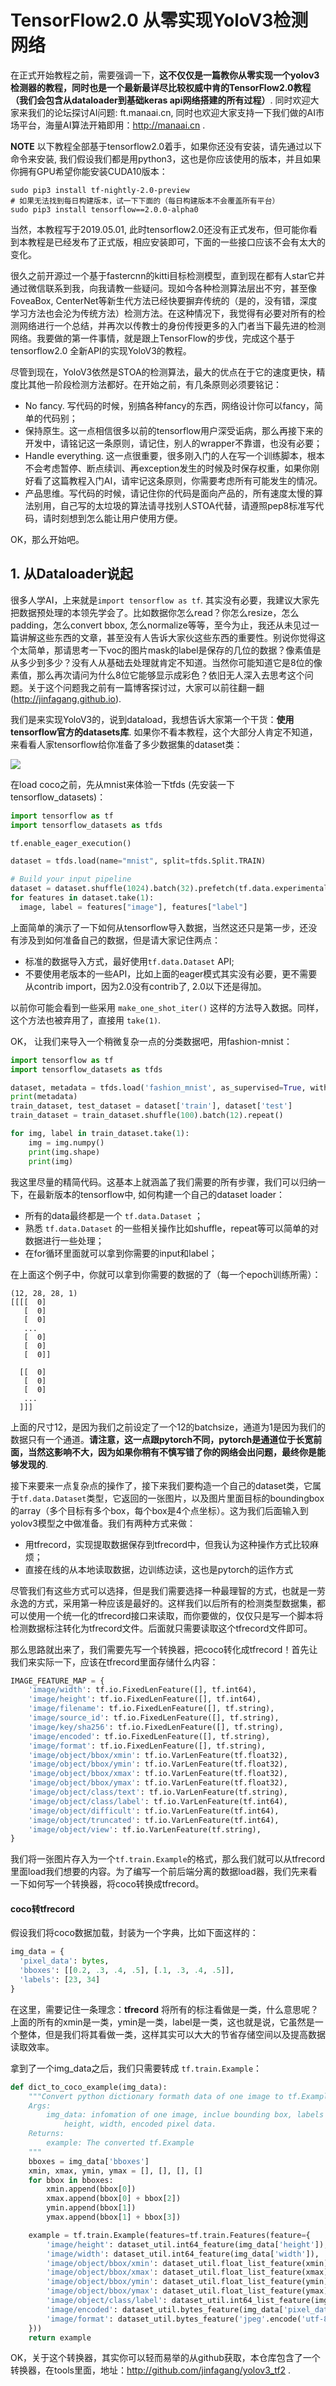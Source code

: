 # TensorFlow2.0 从零实现YoloV3检测网络

在正式开始教程之前，需要强调一下，**这不仅仅是一篇教你从零实现一个yolov3检测器的教程，同时也是一个最新最详尽比较权威中肯的TensorFlow2.0教程（我们会包含从dataloader到基础keras api网络搭建的所有过程）**. 同时欢迎大家来我们的论坛探讨AI问题: ft.manaai.cn, 同时也欢迎大家支持一下我们做的AI市场平台，海量AI算法开箱即用：http://manaai.cn .

**NOTE** 以下教程全部基于tensorflow2.0着手，如果你还没有安装，请先通过以下命令来安装, 我们假设我们都是用python3，这也是你应该使用的版本，并且如果你拥有GPU希望你能安装CUDA10版本：

```
sudo pip3 install tf-nightly-2.0-preview
# 如果无法找到每日构建版本，试一下下面的（每日构建版本不会覆盖所有平台）
sudo pip3 install tensorflow==2.0.0-alpha0
```
当然，本教程写于2019.05.01, 此时tensorflow2.0还没有正式发布，但可能你看到本教程是已经发布了正式版，相应安装即可，下面的一些接口应该不会有太大的变化。

很久之前开源过一个基于fastercnn的kitti目标检测模型，直到现在都有人star它并通过微信联系到我，向我请教一些疑问。现如今各种检测算法层出不穷，甚至像FoveaBox, CenterNet等新生代方法已经快要摒弃传统的（是的，没有错，深度学习方法也会沦为传统方法）检测方法。在这种情况下，我觉得有必要对所有的检测网络进行一个总结，并再次以传教士的身份传授更多的入门者当下最先进的检测网络。我要做的第一件事情，就是跟上TensorFlow的步伐，完成这个基于tensorflow2.0 全新API的实现YoloV3的教程。

尽管到现在，YoloV3依然是STOA的检测算法，最大的优点在于它的速度更快，精度比其他一阶段检测方法都好。在开始之前，有几条原则必须要铭记：

- No fancy. 写代码的时候，别搞各种fancy的东西，网络设计你可以fancy，简单的代码别；
- 保持原生。这一点相信很多以前的tensorflow用户深受诟病，那么再接下来的开发中，请铭记这一条原则，请记住，别人的wrapper不靠谱，也没有必要；
- Handle everything. 这一点很重要，很多刚入门的人在写一个训练脚本，根本不会考虑暂停、断点续训、再exception发生的时候及时保存权重，如果你刚好看了这篇教程入门AI，请牢记这条原则，你需要考虑所有可能发生的情况。
- 产品思维。写代码的时候，请记住你的代码是面向产品的，所有速度太慢的算法别用，自己写的太垃圾的算法请寻找别人STOA代替，请遵照pep8标准写代码，请时刻想到怎么能让用户使用方便。


OK，那么开始吧。

## 1. 从Dataloader说起

很多人学AI，上来就是`import tensorflow as tf`. 其实没有必要，我建议大家先把数据预处理的本领先学会了。比如数据你怎么read？你怎么resize，怎么padding，怎么convert bbox, 怎么normalize等等，至今为止，我还从未见过一篇讲解这些东西的文章，甚至没有人告诉大家伙这些东西的重要性。别说你觉得这个太简单，那请思考一下voc的图片mask的label是保存的几位的数据？像素值是从多少到多少？没有人从基础去处理就肯定不知道。当然你可能知道它是8位的像素值，那么再次请问为什么8位它能够显示成彩色？依旧无人深入去思考这个问题。关于这个问题我之前有一篇博客探讨过，大家可以前往翻一翻(http://jinfagang.github.io).

我们是来实现YoloV3的，说到dataload，我想告诉大家第一个干货：**使用tensorflow官方的datasets库**. 如果你不看本教程，这个大部分人肯定不知道，来看看人家tensorflow给你准备了多少数据集的dataset类：

![](https://s2.ax1x.com/2019/04/30/EGJjud.md.png)

在load coco之前，先从mnist来体验一下tfds (先安装一下tensorflow_datasets)：

```python
import tensorflow as tf
import tensorflow_datasets as tfds

tf.enable_eager_execution()

dataset = tfds.load(name="mnist", split=tfds.Split.TRAIN)

# Build your input pipeline
dataset = dataset.shuffle(1024).batch(32).prefetch(tf.data.experimental.AUTOTUNE)
for features in dataset.take(1):
  image, label = features["image"], features["label"]
```

上面简单的演示了一下如何从tensorflow导入数据，当然这还只是第一步，还没有涉及到如何准备自己的数据，但是请大家记住两点：

- 标准的数据导入方式，最好使用`tf.data.Dataset` API;
- 不要使用老版本的一些API，比如上面的eager模式其实没有必要，更不需要从contrib import，因为2.0没有contrib了, 2.0以下还是得加。

以前你可能会看到一些采用 `make_one_shot_iter()` 这样的方法导入数据。同样，这个方法也被弃用了，直接用 `take(1)`.

OK， 让我们来导入一个稍微复杂一点的分类数据吧，用fashion-mnist：

```python
import tensorflow as tf
import tensorflow_datasets as tfds

dataset, metadata = tfds.load('fashion_mnist', as_supervised=True, with_info=True)
print(metadata)
train_dataset, test_dataset = dataset['train'], dataset['test']
train_dataset = train_dataset.shuffle(100).batch(12).repeat()

for img, label in train_dataset.take(1):
    img = img.numpy()
    print(img.shape)
    print(img)
```

我这里尽量的精简代码。这基本上就涵盖了我们需要的所有步骤，我们可以归纳一下，在最新版本的tensorflow中, 如何构建一个自己的dataset loader：

- 所有的data最终都是一个 `tf.data.Dataset` ；
- 熟悉 `tf.data.Dataset` 的一些相关操作比如shuffle，repeat等可以简单的对数据进行一些处理；
- 在for循环里面就可以拿到你需要的input和label；
  
在上面这个例子中，你就可以拿到你需要的数据的了（每一个epoch训练所需）：

```
(12, 28, 28, 1)
[[[[  0]
   [  0]
   [  0]
   ...
   [  0]
   [  0]
   [  0]]

  [[  0]
   [  0]
   [  0]
   ...
  ]]]
```

上面的尺寸12，是因为我们之前设定了一个12的batchsize，通道为1是因为我们的数据只有一个通道。**请注意，这一点跟pytorch不同，pytorch是通道位于长宽前面，当然这影响不大，因为如果你稍有不慎写错了你的网络会出问题，最终你是能够发现的**.

接下来要来一点复杂点的操作了，接下来我们要构造一个自己的dataset类，它属于`tf.data.Dataset`类型，它返回的一张图片，以及图片里面目标的boundingbox的array（多个目标有多个box，每个box是4个点坐标）。这为我们后面输入到yolov3模型之中做准备。我们有两种方式来做：

- 用tfrecord，实现提取数据保存到tfrecord中，但我认为这种操作方式比较麻烦；
- 直接在线的从本地读取数据，边训练边读，这也是pytorch的运作方式

尽管我们有这些方式可以选择，但是我们需要选择一种最理智的方式，也就是一劳永逸的方式，采用第一种应该是最好的。这样我们以后所有的检测类型数据集，都可以使用一个统一化的tfrecord接口来读取，而你要做的，仅仅只是写一个脚本将检测数据标注转化为tfrecord文件。后面就只需要读取这个tfrecord文件即可。

那么思路就出来了，我们需要先写一个转换器，把coco转化成tfrecord！首先让我们来实际一下，应该在tfrecord里面存储什么内容：

```python
IMAGE_FEATURE_MAP = {
    'image/width': tf.io.FixedLenFeature([], tf.int64),
    'image/height': tf.io.FixedLenFeature([], tf.int64),
    'image/filename': tf.io.FixedLenFeature([], tf.string),
    'image/source_id': tf.io.FixedLenFeature([], tf.string),
    'image/key/sha256': tf.io.FixedLenFeature([], tf.string),
    'image/encoded': tf.io.FixedLenFeature([], tf.string),
    'image/format': tf.io.FixedLenFeature([], tf.string),
    'image/object/bbox/xmin': tf.io.VarLenFeature(tf.float32),
    'image/object/bbox/ymin': tf.io.VarLenFeature(tf.float32),
    'image/object/bbox/xmax': tf.io.VarLenFeature(tf.float32),
    'image/object/bbox/ymax': tf.io.VarLenFeature(tf.float32),
    'image/object/class/text': tf.io.VarLenFeature(tf.string),
    'image/object/class/label': tf.io.VarLenFeature(tf.int64),
    'image/object/difficult': tf.io.VarLenFeature(tf.int64),
    'image/object/truncated': tf.io.VarLenFeature(tf.int64),
    'image/object/view': tf.io.VarLenFeature(tf.string),
}
```

我们将一张图片存入为一个`tf.train.Example`的格式，那么我们就可以从tfrecord里面load我们想要的内容。为了编写一个前后端分离的数据load器，我们先来看一下如何写一个转换器，将coco转换成tfrecord。

#### coco转tfrecord

假设我们将coco数据加载，封装为一个字典，比如下面这样的：

```python
img_data = {
  'pixel_data': bytes,
  'bboxes': [[0.2, .3, .4, .5], [.1, .3, .4, .5]],
  'labels': [23, 34]
}
```

在这里，需要记住一条理念：**tfrecord** 将所有的标注看做是一类，什么意思呢？上面的所有的xmin是一类，ymin是一类，label是一类，这也就是说，它虽然是一个整体，但是我们将其看做一类，这样其实可以大大的节省存储空间以及提高数据读取效率。

拿到了一个img_data之后，我们只需要转成 `tf.train.Example`：

```python
def dict_to_coco_example(img_data):
    """Convert python dictionary formath data of one image to tf.Example proto.
    Args:
        img_data: infomation of one image, inclue bounding box, labels of bounding box,\
            height, width, encoded pixel data.
    Returns:
        example: The converted tf.Example
    """
    bboxes = img_data['bboxes']
    xmin, xmax, ymin, ymax = [], [], [], []
    for bbox in bboxes:
        xmin.append(bbox[0])
        xmax.append(bbox[0] + bbox[2])
        ymin.append(bbox[1])
        ymax.append(bbox[1] + bbox[3])

    example = tf.train.Example(features=tf.train.Features(feature={
        'image/height': dataset_util.int64_feature(img_data['height']),
        'image/width': dataset_util.int64_feature(img_data['width']),
        'image/object/bbox/xmin': dataset_util.float_list_feature(xmin),
        'image/object/bbox/xmax': dataset_util.float_list_feature(xmax),
        'image/object/bbox/ymin': dataset_util.float_list_feature(ymin),
        'image/object/bbox/ymax': dataset_util.float_list_feature(ymax),
        'image/object/class/label': dataset_util.int64_list_feature(img_data['labels']),
        'image/encoded': dataset_util.bytes_feature(img_data['pixel_data']),
        'image/format': dataset_util.bytes_feature('jpeg'.encode('utf-8')),
    }))
    return example
```

OK，关于这个转换器，其实你可以轻而易举的从github获取，本仓库包含了一个转换器，在tools里面，地址：http://github.com/jinfagang/yolov3_tf2 .


